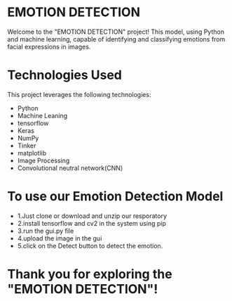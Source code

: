 
# EMOTION DETECTION

Welcome to the "EMOTION DETECTION" project! This model, using Python and machine learning, capable of identifying and classifying emotions from facial expressions in images. 

# Technologies Used

This project leverages the following technologies:

* Python
* Machine Leaning
* tensorflow
* Keras
* NumPy
* Tinker
* matplotlib
* Image Processing
* Convolutional neutral network(CNN)

# To use our Emotion Detection Model 
* 1.Just clone or download and unzip our resporatory 
* 2.install tensorflow and cv2 in the system using pip 
* 3.run the gui.py file 
* 4.upload the image in the gui 
* 5.click on the Detect button to detect the emotion.

# Thank you for exploring the "EMOTION DETECTION"! 
